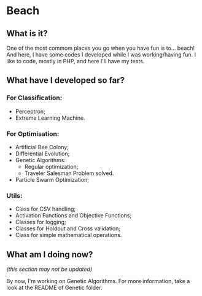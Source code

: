 # Beach

## What is it?
One of the most commom places you go when you have fun is to... beach! 
And here, I have some codes I developed while I was working/having fun. I like 
to code, mostly in PHP, and here I'll have my tests. 

## What have I developed so far?
### For Classification:
- Perceptron;
- Extreme Learning Machine.

### For Optimisation:
- Artificial Bee Colony;
- Differential Evolution;
- Genetic Algorithms:
    - Regular optimization;
    - Traveler Salesman Problem solved.
- Particle Swarm Optimization;    

### Utils:
- Class for CSV handling;
- Activation Functions and Objective Functions;
- Classes for logging;
- Classes for Holdout and Cross validation;
- Class for simple mathematical operations.

## What am I doing now?
_(this section may not be updated)_

By now, I'm working on Genetic Algorithms. For more
information, take a look at the README of Genetic folder.